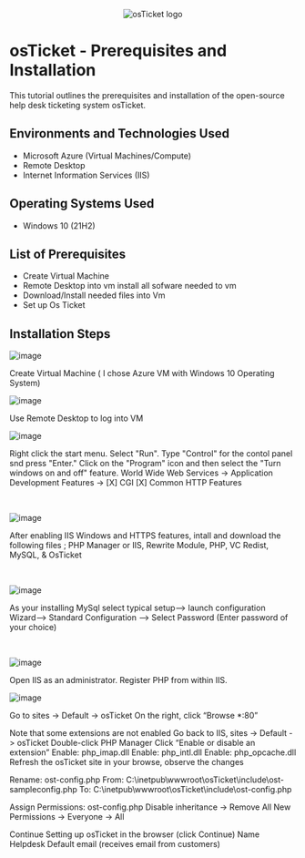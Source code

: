 <p align="center">
<img src="https://i.imgur.com/Clzj7Xs.png" alt="osTicket logo"/>
</p>

<h1>osTicket - Prerequisites and Installation</h1>
This tutorial outlines the prerequisites and installation of the open-source help desk ticketing system osTicket.<br />


<h2>Environments and Technologies Used</h2>

- Microsoft Azure (Virtual Machines/Compute)
- Remote Desktop
- Internet Information Services (IIS)

<h2>Operating Systems Used </h2>

- Windows 10</b> (21H2)

<h2>List of Prerequisites</h2>

- Create Virtual Machine
- Remote Desktop into vm install all sofware needed to vm
- Download/Install needed files into Vm 
- Set up Os Ticket 


<h2>Installation Steps</h2>

![image](https://github.com/droderickb/osticket-prereqs/assets/138819497/f88ac4fd-f052-4a74-929e-da3075db327b)

Create Virtual Machine ( I chose Azure VM with Windows 10 Operating System)


![image](https://github.com/droderickb/osticket-prereqs/assets/138819497/049db991-0861-4c59-9b60-46411c36e988)

Use Remote Desktop to log into VM

<p>
  
![image](https://github.com/droderickb/osticket-prereqs/assets/138819497/56bf53ab-9b15-452e-941d-a9e08e1487a7)

</p>
<p>
Right click the start menu. Select "Run". Type "Control" for the contol panel snd press "Enter." Click on the "Program" icon and then select the "Turn windows on and off" feature. World Wide Web Services -> Application Development Features ->
[X] CGI
[X] Common HTTP Features

</p>
<br />

<p>

![image](https://github.com/droderickb/osticket-prereqs/assets/138819497/d9dfbbc5-ef4c-4aca-9f96-1fb2c0ca25ab)


</p>
<p>
After enabling IIS Windows and HTTPS features, intall and download the following files ; PHP Manager or IIS, Rewrite Module, PHP, VC Redist, MySQL, & OsTicket 
</p>
<br />

<p>

![image](https://github.com/droderickb/osticket-prereqs/assets/138819497/6f9ad069-efb8-4939-97fc-be2ccf536301)


</p>
<p>
As your installing MySql select typical setup--> launch configuration Wizard--> Standard Configuration --> Select Password (Enter password of your choice)  
</p>
<br />

![image](https://github.com/droderickb/osticket-prereqs/assets/138819497/7ce30a7f-4f96-4f05-b429-4287a4d7270a)

Open IIS as an administrator. Register PHP from within IIS. 

![image](https://github.com/droderickb/osticket-prereqs/assets/138819497/904d3897-3f8c-4639-9c09-84c48aa6075a)



Go to sites -> Default -> osTicket
On the right, click “Browse *:80”

Note that some extensions are not enabled
Go back to IIS, sites -> Default -> osTicket
Double-click PHP Manager
Click “Enable or disable an extension”
Enable: php_imap.dll
Enable: php_intl.dll
Enable: php_opcache.dll
Refresh the osTicket site in your browse, observe the changes

Rename: ost-config.php
From: C:\inetpub\wwwroot\osTicket\include\ost-sampleconfig.php
To: C:\inetpub\wwwroot\osTicket\include\ost-config.php

Assign Permissions: ost-config.php
Disable inheritance -> Remove All
New Permissions -> Everyone -> All

Continue Setting up osTicket in the browser (click Continue)
Name Helpdesk
Default email (receives email from customers)



